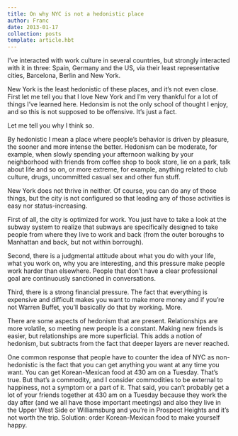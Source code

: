 ```yaml
---
title: On why NYC is not a hedonistic place
author: Franc
date: 2013-01-17
collection: posts
template: article.hbt
---
```


I’ve interacted with work culture in several countries, but strongly interacted with it in three: Spain, Germany and the US, via their least representative cities, Barcelona, Berlin and New York.

New York is the least hedonistic of these places, and it’s not even close. First let me tell you that I love New York and I’m very thankful for a lot of things I’ve learned here. Hedonsim is not the only school of thought I enjoy, and so this is not supposed to be offensive. It’s just a fact.

Let me tell you why I think so.

By hedonistic I mean a place where people’s behavior is driven by pleasure, the sooner and more intense the better. Hedonism can be moderate, for example, when slowly spending your afternoon walking by your neighborhood with friends from coffee shop to book store, lie on a park, talk about life and so on, or more extreme, for example, anything related to club culture, drugs, uncommitted casual sex and other fun stuff.

New York does not thrive in neither. Of course, you can do any of those things, but the city is not configured so that leading any of those activities is easy nor status-increasing.

First of all, the city is optimized for work. You just have to take a look at the subway system to realize that subways are specifically designed to take people from where they live to work and back (from the outer boroughs to Manhattan and back, but not within borrough).

Second, there is a judgmental attitude about what you do with your life, what you work on, why you are interesting, and this pressure make people work harder than elsewhere. People that don’t have a clear professional goal are continuously sanctioned in conversations.

Third, there is a strong financial pressure. The fact that everything is expensive and difficult makes you want to make more money and if you’re not Warren Buffet, you’ll basically do that by working. More.

There are some aspects of hedonism that are present. Relationships are more volatile, so meeting new people is a constant. Making new friends is easier, but relationships are more superficial. This adds a notion of hedonism, but subtracts from the fact that deeper layers are never reached.

One common response that people have to counter the idea of NYC as non-hedonistic is the fact that you can get anything you want at any time you want. You can get Korean-Mexican food at 430 am on a Tuesday. That’s true. But that’s a commodity, and I consider commodities to be external to happiness, not a symptom or a part of it. That said, you can’t probably get a lot of your friends together at 430 am on a Tuesday because they work the day after (and we all have those important meetings) and also they live in the Upper West Side or Williamsburg and you’re in Prospect Heights and it’s not worth the trip. Solution: order Korean-Mexican food to make yourself happy.